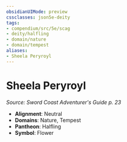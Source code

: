 ```yaml
---
obsidianUIMode: preview
cssclasses: json5e-deity
tags:
- compendium/src/5e/scag
- deity/halfling
- domain/nature
- domain/tempest
aliases: 
- Sheela Peryroyl
---
```

# Sheela Peryroyl
*Source: Sword Coast Adventurer's Guide p. 23* 

- **Alignment**: Neutral
- **Domains**: Nature, Tempest
- **Pantheon**: Halfling
- **Symbol**: Flower